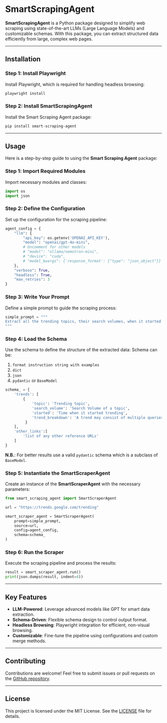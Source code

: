 # SmartScrapingAgent

**SmartScrapingAgent** is a Python package designed to simplify web scraping using state-of-the-art LLMs (Large Language Models) and customizable schemas. With this package, you can extract structured data efficiently from large, complex web pages.

---

## Installation

### Step 1: Install Playwright
Install Playwright, which is required for handling headless browsing:
```bash
playwright install
```

### Step 2: Install SmartScrapingAgent
Install the Smart Scraping Agent package:
```bash
pip install smart-scraping-agent
```

---

## Usage
Here is a step-by-step guide to using the **Smart Scraping Agent** package:

### Step 1: Import Required Modules
Import necessary modules and classes:
```python
import os
import json
```

### Step 2: Define the Configuration
Set up the configuration for the scraping pipeline:
```python
agent_config = {
    "llm": {
        "api_key": os.getenv('OPENAI_API_KEY'),
        "model": "openai/gpt-4o-mini",
        # Uncomment for other models
        # "model": "ollama/nemotron-mini",
        # "device": "cuda",
        # "model_kwargs": {'response_format': {"type": "json_object"}}
    },
    "verbose": True,
    "headless": True,
    "max_retries": 3
}
```

### Step 3: Write Your Prompt
Define a simple prompt to guide the scraping process:
```python
simple_prompt = """
Extract all the trending topics, their search volumes, when it started trending and the trend breakdown from the website's content.
"""
```

### Step 4: Load the Schema
Use the schema to define the structure of the extracted data:
Schema can be:
1. `format instruction string with examples`
2. `dict`
3. `json`
4. `pydantic` or `BaseModel`

```python
schema_ = {
    'trends': [
        {
            'topic': 'Trending topic',
            'search_volume': 'Search Volume of a topic',
            'started': 'Time when it started trending',
            'trend_breakdown': 'A trend may consist of multiple queries that are variants of the same search or considered to be related. Trend breakdown details these queries.'
         }
    ],
    'other_links':[
        'list of any other reference URLs'
    ]
}
```

**N.B.**: For better results use a valid `pydantic` schema which is a subclass of `BaseModel`.

### Step 5: Instantiate the SmartScraperAgent
Create an instance of the **SmartScraperAgent** with the necessary parameters:
```python
from smart_scraping_agent import SmartScraperAgent

url = "https://trends.google.com/trending"

smart_scraper_agent = SmartScraperAgent(
    prompt=simple_prompt,
    source=url,
    config=agent_config,
    schema=schema_
)
```

### Step 6: Run the Scraper
Execute the scraping pipeline and process the results:
```python
result = smart_scraper_agent.run()
print(json.dumps(result, indent=4))
```

---

## Key Features
- **LLM-Powered**: Leverage advanced models like GPT for smart data extraction.
- **Schema-Driven**: Flexible schema design to control output format.
- **Headless Browsing**: Playwright integration for efficient, non-visual browsing.
- **Customizable**: Fine-tune the pipeline using configurations and custom merge methods.

---

## Contributing
Contributions are welcome! Feel free to submit issues or pull requests on the [GitHub repository](https://github.com/rohan-aigroup/smart-scraping-agent).

---

## License
This project is licensed under the MIT License. See the [LICENSE](./LICENSE) file for details.
